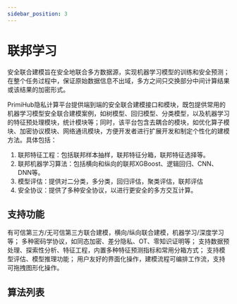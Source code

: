 ```yaml
---
sidebar_position: 3
---
```


# 联邦学习

安全联合建模旨在安全地联合多方数据源，实现机器学习模型的训练和安全预测；在整个任务过程中，保证原始数据信息不出域，多方之间只交换部分中间计算结果或该结果的加密形式。  

PrimiHub隐私计算平台提供端到端的安全联合建模接口和模块，既包提供常用的机器学习模型安全联合建模案例，如树模型、回归模型、分类模型，以及机器学习的特征预处理模块，统计模块等；同时，该平台包含去耦合的模块，如优化算子模块、加密协议模块、网络通讯模块，方便开发者进行扩展开发和制定个性化的建模方法。具体包括：  
1. 联邦特征工程：包括联邦样本抽样，联邦特征分箱，联邦特征选择等。
2. 联邦机器学习算法：包括横向和纵向的联邦XGBoost、逻辑回归、CNN、DNN等。
3. 模型评估：提供对二分类，多分类，回归评估，聚类评估，联邦评估
4. 安全协议：提供了多种安全协议，以进行更安全的多方交互计算。
## 支持功能
有可信第三方/无可信第三方联合建模，横向/纵向联合建模，机器学习/深度学习等；
多种密码学协议，如同态加密、差分隐私、OT、零知识证明等；
支持数据预处理、探索性分析、特征工程，内置多种特征预测指标和常用分箱方式；
支持模型评估、模型推理功能；
用户友好的界面化操作，建模流程可编排工作流，支持可拖拽图形化操作。

## 算法列表